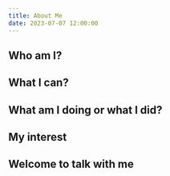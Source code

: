 ```yaml
---
title: About Me
date: 2023-07-07 12:00:00
---
```

## Who am I?

## What I can?

## What am I doing or what I did?

## My interest

## Welcome to talk with me
